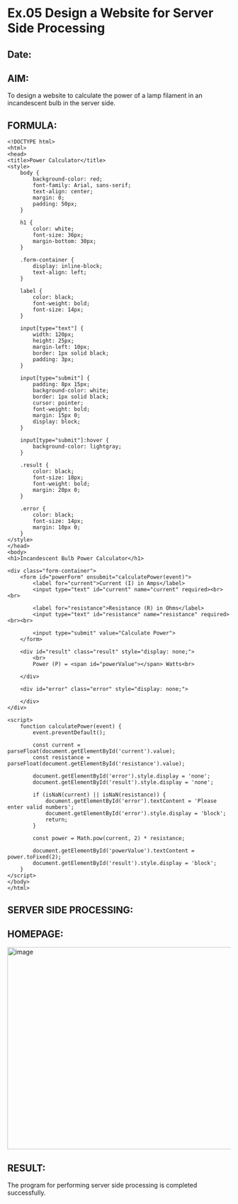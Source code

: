 # Ex.05 Design a Website for Server Side Processing
## Date:

## AIM:
 To design a website to calculate the power of a lamp filament in an incandescent bulb in the server side. 


## FORMULA:
    <!DOCTYPE html>
    <html>
    <head>
    <title>Power Calculator</title>
    <style>
        body {
            background-color: red;
            font-family: Arial, sans-serif;
            text-align: center;
            margin: 0;
            padding: 50px;
        }

        h1 {
            color: white;
            font-size: 36px;
            margin-bottom: 30px;
        }

        .form-container {
            display: inline-block;
            text-align: left;
        }

        label {
            color: black;
            font-weight: bold;
            font-size: 14px;
        }

        input[type="text"] {
            width: 120px;
            height: 25px;
            margin-left: 10px;
            border: 1px solid black;
            padding: 3px;
        }

        input[type="submit"] {
            padding: 8px 15px;
            background-color: white;
            border: 1px solid black;
            cursor: pointer;
            font-weight: bold;
            margin: 15px 0;
            display: block;
        }

        input[type="submit"]:hover {
            background-color: lightgray;
        }

        .result {
            color: black;
            font-size: 18px;
            font-weight: bold;
            margin: 20px 0;
        }

        .error {
            color: black;
            font-size: 14px;
            margin: 10px 0;
        }
    </style>
    </head>
    <body>
    <h1>Incandescent Bulb Power Calculator</h1>

    <div class="form-container">
        <form id="powerForm" onsubmit="calculatePower(event)">
            <label for="current">Current (I) in Amps</label>
            <input type="text" id="current" name="current" required><br><br>

            <label for="resistance">Resistance (R) in Ohms</label>
            <input type="text" id="resistance" name="resistance" required><br><br>

            <input type="submit" value="Calculate Power">
        </form>

        <div id="result" class="result" style="display: none;">
            <br>
            Power (P) = <span id="powerValue"></span> Watts<br>
             
        </div>

        <div id="error" class="error" style="display: none;">
             
        </div>
    </div>

    <script>
        function calculatePower(event) {
            event.preventDefault();
            
            const current = parseFloat(document.getElementById('current').value);
            const resistance = parseFloat(document.getElementById('resistance').value);
            
            document.getElementById('error').style.display = 'none';
            document.getElementById('result').style.display = 'none';
            
            if (isNaN(current) || isNaN(resistance)) {
                document.getElementById('error').textContent = 'Please enter valid numbers';
                document.getElementById('error').style.display = 'block';
                return;
            }
            
            const power = Math.pow(current, 2) * resistance;
            
            document.getElementById('powerValue').textContent = power.toFixed(2);
            document.getElementById('result').style.display = 'block';
        }
    </script>
    </body>
    </html>




## SERVER SIDE PROCESSING:




## HOMEPAGE:
<img width="1154" height="455" alt="image" src="https://github.com/user-attachments/assets/48eadede-9be4-48d1-a4fa-db0c3231a7a6" />


## RESULT:
The program for performing server side processing is completed successfully.
